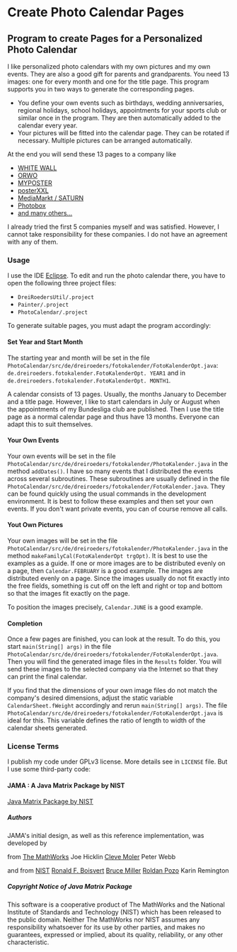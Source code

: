 # Create Photo Calendar Pages
## Program to create Pages for a Personalized Photo Calendar
I like personalized photo calendars with my own pictures and my own events.
They are also a good gift for parents and grandparents.
You need 13 images: one for every month and one for the title page.
This program supports you in two ways to generate the corresponding pages.

* You define your own events such as birthdays, wedding anniversaries, regional holidays, school holidays, appointments for your sports club or similar once in the program.  They are then automatically added to the calendar every year.
* Your pictures will be fitted into the calendar page. They can be rotated if necessary. Multiple pictures can be arranged automatically.

At the end you will send these 13 pages to a company like

* [WHITE WALL](https://www.whitewall.com/de/fotokalender-erstelle)
* [ORWO](https://www.orwo.de/detail/277/fotokalender/wandkalender-selbst-gestalten)
* [MYPOSTER](https://www.myposter.de/fotokalender)
* [posterXXL](https://www.posterxxl.de/fotokalender/wandkalender)
* [MediaMarkt / SATURN](https://www.fotoservice-mms.de/fotokalender.html)
* [Photobox](https://www.photobox.co.uk/shop/calendars-and-diaries)
* [and many others...](https://www.google.com/search?q=photo+calendar+creator)

I already tried the first 5 companies myself and was satisfied. However, I cannot take responsibility for these companies. I do not have an agreement with any of them.

### Usage
I use the IDE [Eclipse](https://www.eclipse.org/). 
To edit and run the photo calendar there, you have to open the following three project files:

* `DreiRoedersUtil/.project`
* `Painter/.project`
* `PhotoCalendar/.project`

To generate suitable pages, you must adapt the program accordingly:

#### Set Year and Start Month
The starting year and month will be set in the file `PhotoCalendar/src/de/dreiroeders/fotokalender/FotoKalenderOpt.java`:
`de.dreiroeders.fotokalender.FotoKalenderOpt. YEAR1` and in
`de.dreiroeders.fotokalender.FotoKalenderOpt. MONTH1`.

A calendar consists of 13 pages. 
Usually, the months January to December and a title page.
However, I like to start calendars in July or August when the appointments of my Bundesliga club are published.
Then I use the title page as a normal calendar page and thus have 13 months.
Everyone can adapt this to suit themselves.

#### Your Own Events
Your own events will be set in the file `PhotoCalendar/src/de/dreiroeders/fotokalender/PhotoKalender.java`
in the method `addDates()`.
I have so many events that I distributed the events across several subroutines.
These subroutines are usually defined in the file `PhotoCalendar/src/de/dreiroeders/fotokalender/FotoKalender.java`.
They can be found quickly using the usual commands in the development environment.
It is best to follow these examples and then set your own events.
If you don't want private events, you can of course remove all calls.

#### Yout Own Pictures
Your own images will be set in the file `PhotoCalendar/src/de/dreiroeders/fotokalender/PhotoKalender.java`
in the method `makeFamilyCal(FotoKalenderOpt trgOpt)`.
It is best to use the examples as a guide.
If one or more images are to be distributed evenly on a page, then `Calendar.FEBRUARY` is a good example.
The images are distributed evenly on a page.
Since the images usually do not fit exactly into the free fields, something is cut off on the left and right or top and bottom so that the images fit exactly on the page.

To position the images precisely, `Calendar.JUNE` is a good example.

#### Completion
Once a few pages are finished, you can look at the result. 
To do this, you start `main(String[] args)` in the file `PhotoCalendar/src/de/dreiroeders/fotokalender/FotoKalenderOpt.java`.
Then you will find the generated image files in the `Results` folder.
You will send these images to the selected company via the Internet so that they can print the final calendar.

If you find that the dimensions of your own image files do not match the company's desired dimensions,
adjust the static variable `CalendarSheet.fWeight` accordingly and rerun `main(String[] args)`.
The file `PhotoCalendar/src/de/dreiroeders/fotokalender/FotoKalenderOpt.java` is ideal for this.
This variable defines the ratio of length to width of the calendar sheets generated.

### License Terms
I publish my code under GPLv3 license. More details see in `LICENSE` file.
But I use some third-party code:

#### JAMA : A Java Matrix Package by NIST
[Java Matrix Package by NIST](https://math.nist.gov/javanumerics/jama/)

##### Authors
JAMA's initial design, as well as this reference implementation, was developed by

from [The MathWorks](http://www.mathworks.com/)
Joe Hicklin
[Cleve Moler](http://www.nist.gov/cgi-bin/exit_nist.cgi?timeout=5&amp;url=http://www.mathworks.com/company/cleve_bio.shtml)
Peter Webb

and from [NIST](http://www.nist.gov/)
[Ronald F. Boisvert](https://math.nist.gov/~RBoisvert/)
[Bruce Miller](https://math.nist.gov/~BMiller/)
[Roldan Pozo](https://math.nist.gov/~RPozo/)
Karin Remington

##### Copyright Notice of Java Matrix Package
This software is a cooperative product of The MathWorks and the National 
Institute of Standards and Technology (NIST) which has been released to the
public domain.  Neither The MathWorks nor NIST assumes any responsibility
whatsoever for its use by other parties, and makes no guarantees, expressed
or implied, about its quality, reliability, or any other characteristic.
  